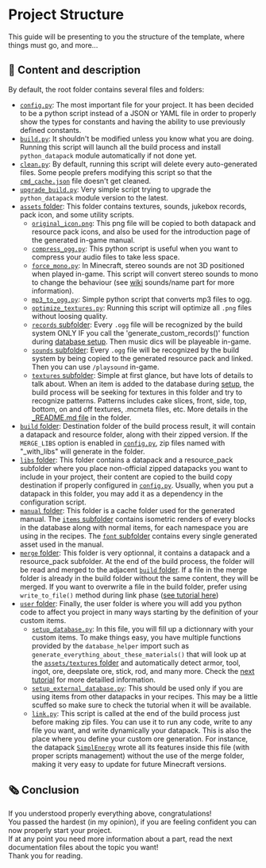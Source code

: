 
# Project Structure
This guide will be presenting to you the structure of the template, where things must go, and more...<br>

## 📂 Content and description
By default, the root folder contains several files and folders:
- [`config.py`](../config.py): The most important file for your project. It has been decided to be a python script instead of a JSON or YAML file in order to properly show the types for constants and having the ability to use previously defined constants.
- [`build.py`](../build.py): It shouldn't be modified unless you know what you are doing. Running this script will launch all the build process and install `python_datapack` module automatically if not done yet.
- [`clean.py`](../clean.py): By default, running this script will delete every auto-generated files. Some people prefers modifying this script so that the [`cmd_cache.json`](../cmd_cache.json) file doesn't get cleaned.
- [`upgrade_build.py`](../upgrade_build.py): Very simple script trying to upgrade the `python_datapack` module version to the latest.
- [`assets` folder](../assets/): This folder contains textures, sounds, jukebox records, pack icon, and some utility scripts.
  - [`original_icon.png`](../assets/): This png file will be copied to both datapack and resource pack icons, and also be used for the introduction page of the generated in-game manual.
  - [`compress_ogg.py`](../assets/compress_ogg.py): This python script is useful when you want to compress your audio files to take less space.
  - [`force_mono.py`](../assets/force_mono.py): In Minecraft, stereo sounds are not 3D positioned when played in-game. This script will convert stereo sounds to mono to change the behaviour (see [wiki](https://minecraft.wiki/w/Sounds.json#Java_Edition) sounds/name part for more information).
  - [`mp3_to_ogg.py`](../assets/mp3_to_ogg.py): Simple python script that converts mp3 files to ogg.
  - [`optimize_textures.py`](../assets/optimize_textures.py): Running this script will optimize all `.png` files without loosing quality.
  - [`records` subfolder](../assets/records/): Every `.ogg` file will be recognized by the build system ONLY IF you call the 'generate_custom_records()' function during [database setup](../user/setup_database.py). Then music dics will be playeable in-game.
  - [`sounds` subfolder](../assets/sounds/): Every `.ogg` file will be recognized by the build system by being copied to the generated resource pack and linked. Then you can use `/playsound` in-game.
  - [`textures` subfolder](../assets/textures/): Simple at first glance, but have lots of details to talk about. When an item is added to the database during [setup](../user/setup_database.py), the build process will be seeking for textures in this folder and try to recognize patterns. Patterns includes cake slices, front, side, top, bottom, on and off textures, .mcmeta files, etc. More details in the [_README.md file](../assets/textures/_README.md) in the folder.
- [`build` folder](../build/): Destination folder of the build process result, it will contain a datapack and resource folder, along with their zipped version. If the `MERGE_LIBS` option is enabled in [`config.py`](../config.py), zip files named with "_with_libs" will generate in the folder.
- [`libs` folder](../libs/): This folder contains a datapack and a resource_pack subfolder where you place non-official zipped datapacks you want to include in your project, their content are copied to the build copy destination if properly configured in [`config.py`](../config.py). Usually, when you put a datapack in this folder, you may add it as a dependency in the configuration script.
- [`manual` folder](../manual/): This folder is a cache folder used for the generated manual. The [`items` subfolder](../manual/items/) contains isometric renders of every blocks in the database along with normal items, for each namespace you are using in the recipes. The [`font` subfolder](../manual/font/) contains every single generated asset used in the manual.
- [`merge` folder](../merge/): This folder is very optionnal, it contains a datapack and a resource_pack subfolder. At the end of the build process, the folder will be read and merged to the adjacent [`build` folder](../build/). If a file in the merge folder is already in the build folder without the same content, they will be merged. If you want to overwrite a file in the build folder, prefer using `write_to_file()` method during link phase ([see tutorial here](3_writing_to_files.md))
- [`user` folder](../user/): Finally, the user folder is where you will add you python code to affect you project in many ways starting by the definition of your custom items.
  - [`setup_database.py`](../user/setup_database.py): In this file, you will fill up a dictionnary with your custom items. To make things easy, you have multiple functions provided by the `database_helper` import such as `generate_everything_about_these_materials()` that will look up at the [`assets/textures` folder](../assets/textures/) and automatically detect armor, tool, ingot, ore, deepslate ore, stick, rod, and many more. Check the [next tutorial](2_setup_database.md) for more detailled information.
  - [`setup_external_database.py`](../user/setup_external_database.py): This should be used only if you are using items from other datapacks in your recipes. This may be a little scuffed so make sure to check the tutorial when it will be available.
  - [`link.py`](../user/link.py): This script is called at the end of the build process just before making zip files. You can use it to run any code, write to any file you want, and write dynamically your datapack. This is also the place where you define your custom ore generation. For instance, the datapack [`SimplEnergy`](https://github.com/Stoupy51/SimplEnergy/blob/main/user/link.py) wrote all its features inside this file (with proper scripts management) without the use of the merge folder, making it very easy to update for future Minecraft versions.


## 🗞 Conclusion
If you understood properly everything above, congratulations!<br>
You passed the hardest (in my opinion), if you are feeling confident you can now properly start your project.<br>
If at any point you need more information about a part, read the next documentation files about the topic you want!<br>
Thank you for reading.

